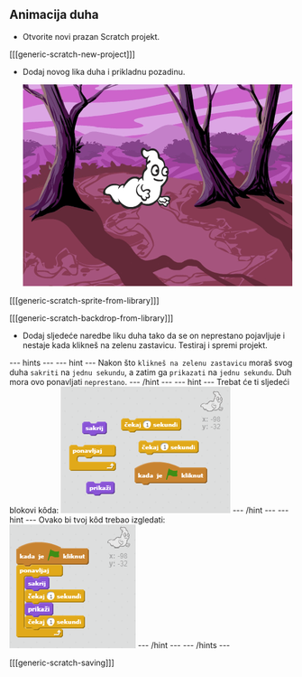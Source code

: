 ## Animacija duha

+ Otvorite novi prazan Scratch projekt.

[[[generic-scratch-new-project]]]

+ Dodaj novog lika duha i prikladnu pozadinu.
    
    ![screenshot](images/ghost-ghost.png)

[[[generic-scratch-sprite-from-library]]]

[[[generic-scratch-backdrop-from-library]]]

+ Dodaj sljedeće naredbe liku duha tako da se on neprestano pojavljuje i nestaje kada klikneš na zelenu zastavicu. Testiraj i spremi projekt.

\--- hints \--- \--- hint \--- Nakon što `klikneš na zelenu zastavicu` moraš svog duha `sakriti` na `jednu sekundu`, a zatim ga `prikazati` na `jednu sekundu`. Duh mora ovo ponavljati `neprestano`. \--- /hint \--- \--- hint \--- Trebat će ti sljedeći blokovi kôda: ![screenshot](images/ghost-appear-blocks.png) \--- /hint \--- \--- hint \--- Ovako bi tvoj kôd trebao izgledati: ![screenshot](images/ghost-appear-code.png) \--- /hint \--- \--- /hints \---

[[[generic-scratch-saving]]]